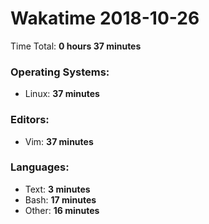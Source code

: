 # Wakatime 2018-10-26

Time Total: **0 hours 37 minutes**

### Operating Systems:
- Linux: **37 minutes** 

### Editors:
- Vim: **37 minutes** 

### Languages:
- Text: **3 minutes** 
- Bash: **17 minutes** 
- Other: **16 minutes** 

